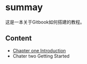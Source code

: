 # summay

这是一本关于Gitbook如何搭建的教程。

## Content

* [Chapter one Introduction ](chapter-one.md)
* Chater two Getting Started

